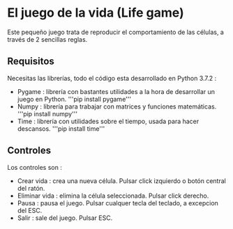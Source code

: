# El juego de la vida (Life game)
Este pequeño juego trata de reproducir el comportamiento de las células, a través de 2 sencillas reglas.

## Requisitos
Necesitas las librerías, todo el código esta desarrollado en Python 3.7.2 :
- Pygame : librería con bastantes utilidades a la hora de desarrollar un juego en Python. '''pip install pygame'''
- Numpy : librería para trabajar con matrices y funciones matemáticas. '''pip install numpy'''
- Time : librería con utilidades sobre el tiempo, usada para hacer descansos. '''pip install time'''

## Controles
Los controles son :
- Crear vida : crea una nueva célula. Pulsar click izquierdo o botón central del ratón.
- Eliminar vida : elimina la célula seleccionada. Pulsar click derecho.
- Pausa : pausa el juego. Pulsar cualquer tecla del teclado, a excepcion del ESC.
- Salir : sale del juego. Pulsar ESC.
